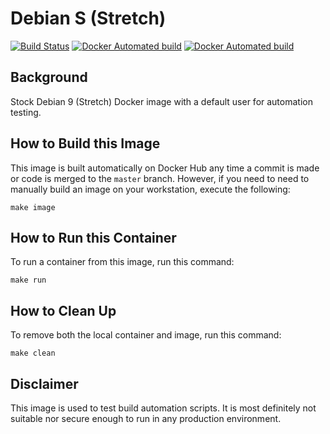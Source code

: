 # Debian S (Stretch)

[![Build Status](https://travis-ci.org/strongbrent/docker-debian9-testuser.svg?branch=master)](https://travis-ci.org/strongbrent/docker-debian9-testuser) [![Docker Automated build](https://img.shields.io/docker/cloud/automated/strongbrent/docker-debian9-testuser.svg)](https://cloud.docker.com/repository/docker/strongbrent/docker-debian9-testuser) [![Docker Automated build](https://img.shields.io/docker/cloud/build/strongbrent/debian9-testuser.svg)](https://cloud.docker.com/repository/docker/strongbrent/docker-debian9-testuser/builds)

## Background
Stock Debian 9 (Stretch) Docker image with a default user for automation testing.

## How to Build this Image

This image is built automatically on Docker Hub any time a commit is made or code is merged to the `master` branch. However, if you need to need to manually build an image on your workstation, execute the following:
```
make image
```

## How to Run this Container

To run a container from this image, run this command:
```
make run
```

## How to Clean Up
To remove both the local container and image, run this command:
```
make clean
```

## Disclaimer 

This image is used to test build automation scripts. It is most definitely not suitable nor secure enough to run in any production environment.
